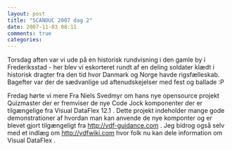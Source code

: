 ```yaml
---
layout: post
title: "SCANDUC 2007 dag 2"
date: 2007-11-03 08:11
comments: true 
categories: 
---
```

Torsdag aften var vi ude på en historisk rundvisning i den gamle by i Frederiksstad - her blev vi eskorteret rundt af en deling soldater klædt i historisk dragter fra den tid hvor Danmark og Norge havde rigsfælleskab. Bagefter var der de sædvanlige ud aftenudskejelser med fest og ballade :P

Fredag hørte vi mere Fra Niels Svedmyr om hans nye opensource projekt Quizmaster der er fremviser de nye Code Jock komponenter der er  tilgængelige fra Visual DataFlex 12.1 .  Dette projekt indeholder mange gode demonstrationer af hvordan man kan anvende de nye komponter  og er blevet gjort tilgængeligt fra <a href="http://vdf-guidance.com" title="VDF guidance">http://vdf-guidance.com</a>  . Jeg bidrog også selv med et indlæg om <a href="http://vdfwiki.com">http://vdfwiki.com </a>hvor folk nu kan dele information om Visual DataFlex .
